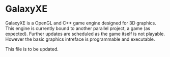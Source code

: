 # GalaxyXE
GalaxyXE is a OpenGL and C++ game engine designed for 3D graphics.
This engine is currently bound to another parallel project, a game (as expected).
Further updates are scheduled as the game itself is not playable. However the basic graphics intreface is programmable and executable.

This file is to be updated.
